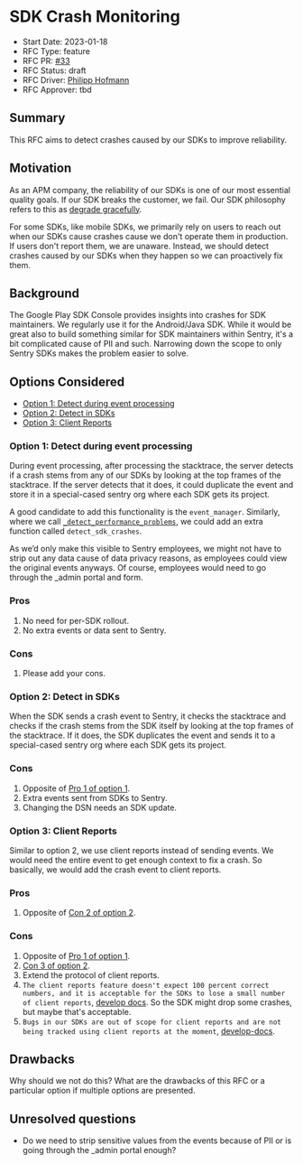 # SDK Crash Monitoring

- Start Date: 2023-01-18
- RFC Type: feature
- RFC PR: [#33](https://github.com/getsentry/rfcs/pull/33)
- RFC Status: draft
- RFC Driver: [Philipp Hofmann](https://github.com/philipphofmann)
- RFC Approver: tbd

## Summary

This RFC aims to detect crashes caused by our SDKs to improve reliability.

## Motivation

As an APM company, the reliability of our SDKs is one of our most essential quality goals. If our SDK breaks the customer, we fail. Our SDK philosophy refers to this as [degrade gracefully](https://develop.sentry.dev/sdk/philosophy/#degrade-gracefully).

For some SDKs, like mobile SDKs, we primarily rely on users to reach out when our SDKs cause crashes cause we don't operate them in production. If users don't report them, we are unaware. Instead, we should detect crashes caused by our SDKs when they happen so we can proactively fix them.

## Background

The Google Play SDK Console provides insights into crashes for SDK maintainers. We regularly use it for the Android/Java SDK. While it would be great also to build something similar for SDK maintainers within Sentry, it's a bit complicated cause of PII and such. Narrowing down the scope to only Sentry SDKs makes the problem easier to solve.

## Options Considered

- [Option 1: Detect during event processing](#option-1)
- [Option 2: Detect in SDKs](#option-2)
- [Option 3: Client Reports](#option-3)

### Option 1: Detect during event processing <a name="option-1"></a>

During event processing, after processing the stacktrace, the server detects if a crash stems from any of our SDKs by looking at the top frames of the stacktrace. If the server detects that it does, it could duplicate the event and store it in a special-cased sentry org where each SDK gets its project.

A good candidate to add this functionality is the `event_manager`. Similarly, where we call [`_detect_performance_problems`](https://github.com/getsentry/sentry/blob/4525f70a1fb521445bbb4c9250b2e15e05b059c3/src/sentry/event_manager.py#L2461), we could add an extra function called `detect_sdk_crashes`.

As we’d only make this visible to Sentry employees, we might not have to strip out any data cause of data privacy reasons, as employees could view the original events anyways. Of course, employees would need to go through the _admin portal and form.

### Pros <a name="option-1-pros"></a>

1. No need for per-SDK rollout.
2. No extra events or data sent to Sentry.

### Cons <a name="option-1-cons"></a>

1. Please add your cons.

### Option 2: Detect in SDKs <a name="option-2"></a>

When the SDK sends a crash event to Sentry, it checks the stacktrace and checks if the crash stems from the SDK itself by looking at the top frames of the stacktrace. If it does, the SDK duplicates the event and sends it to a special-cased sentry org where each SDK gets its project.

### Cons <a name="option-2-cons"></a>

1. Opposite of [Pro 1 of option 1](#option-1-pro).
2. Extra events sent from SDKs to Sentry.
3. Changing the DSN needs an SDK update.

### Option 3: Client Reports <a name="option-3"></a>

Similar to option 2, we use client reports instead of sending events. We would need the entire event to get enough context to fix a crash. So basically, we would add the crash event to client reports.

### Pros

1. Opposite of [Con 2 of option 2](#option-2-cons).

### Cons

1. Opposite of [Pro 1 of option 1](#option-1-pro).
2. [Con 3 of option 2](#option-2-cons).
3. Extend the protocol of client reports.
4. `The client reports feature doesn't expect 100 percent correct numbers, and it is acceptable for the SDKs to lose a small number of client reports`, [develop docs](https://develop.sentry.dev/sdk/client-reports/#sdk-side-recommendations). So the SDK might drop some crashes, but maybe that's acceptable.
5. `Bugs in our SDKs are out of scope for client reports and are not being tracked using client reports at the moment`, [develop-docs](https://develop.sentry.dev/sdk/client-reports/#basic-operation).


## Drawbacks

Why should we not do this? What are the drawbacks of this RFC or a particular option if
multiple options are presented.

## Unresolved questions

- Do we need to strip sensitive values from the events because of PII or is going through the _admin portal enough?
